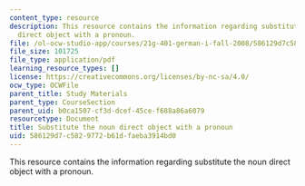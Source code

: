 ```yaml
---
content_type: resource
description: This resource contains the information regarding substitute the noun
  direct object with a pronoun.
file: /ol-ocw-studio-app/courses/21g-401-german-i-fall-2008/586129d7c5829772b61dfaeba3914bd0_MIT21G_401F08_akku_pro.pdf
file_size: 101725
file_type: application/pdf
learning_resource_types: []
license: https://creativecommons.org/licenses/by-nc-sa/4.0/
ocw_type: OCWFile
parent_title: Study Materials
parent_type: CourseSection
parent_uid: b0ca1507-cf3d-dcef-45ce-f688a86a6079
resourcetype: Document
title: Substitute the noun direct object with a pronoun
uid: 586129d7-c582-9772-b61d-faeba3914bd0
---
```

This resource contains the information regarding substitute the noun direct object with a pronoun.